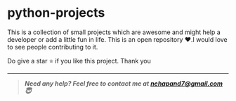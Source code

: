 # python-projects

This is a collection of small projects which are awesome and might help a developer or add a little fun in life. This is an open repository ❤️.I would love to see people contributing to it.

Do give a star ⭐ if you like this project. Thank you


---

> **_Need any help? Feel free to contact me at [nehapand7@gmail.com](mailto:nehapand7@gmail.com?Subject=python-projects) 😇_**
